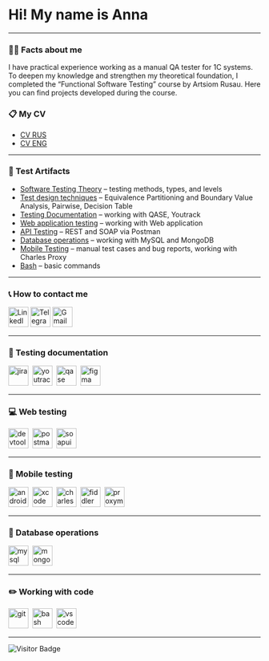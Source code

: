 # Hi! My name is Anna

---

### 👨‍💻 Facts about me

I have practical experience working as a manual QA tester for 1C systems. 
To deepen my knowledge and strengthen my theoretical foundation, I completed the “Functional Software Testing” course by Artsiom Rusau.
Here you can find projects developed during the course.

### 📋 My CV
<div>
<ul>
  <li><a href="https://drive.google.com/file/d/14Jng-SEcVaaV1GiuZP94U_kCj2lew3JR/view?usp=drive_link">CV RUS</a></li>
  <li><a href="https://drive.google.com/file/d/1WO6sAAYcklaLXHZ5QbSvfKAgoYmOVT0o/view?usp=drive_link">CV ENG</a></li>
  </ul>
</div>

<!--
- 📫 Contact Information: [![LinkedIn Badge](https://img.shields.io/badge/-@annazudilova-blue?style=flat&logo=LinkedIn&logoColor=white)](https://www.linkedin.com/in/anna-zudilova-6a2424373/) [![Gmail Badge](https://img.shields.io/badge/-Gmail-red?style=flat&logo=Gmail&logoColor=white)](mailto:annazudilova11@gmail.com)
-->
---

### 🧩 Test Artifacts

<div>
<ul>
  <li><a href="https://github.com/AnnaZudilova/theory">Software Testing Theory</a> – testing methods, types, and levels </li>
  <li><a href="https://github.com/AnnaZudilova/design">Test design techniques</a> – Equivalence Partitioning and Boundary Value Analysis, Pairwise, Decision Table </li>
  <li><a href="https://github.com/AnnaZudilova/docs">Testing Documentation</a> – working with QASE, Youtrack </li>
  <li><a href="https://github.com/AnnaZudilova/web">Web application testing</a> – working with Web application </li>
  <li><a href="https://github.com/AnnaZudilova/api">API Testing</a> – REST and SOAP via Postman</li>
  <li><a href="https://github.com/AnnaZudilova/database">Database operations</a> – working with MySQL and MongoDB</li>
  <li><a href="https://github.com/AnnaZudilova/mobile">Mobile Testing</a> – manual test cases and bug reports, working with Charles Proxy</li>
  <li><a href="https://github.com/AnnaZudilova/git_bash">Bash</a> – basic commands</li>
</ul>
</div>

--- 

 ### 📞 How to contact me

  <div id="badges">
    <a href="https://www.linkedin.com/in/anna-zudilova-6a2424373/"><img src="https://img.icons8.com/?size=512&id=13930&format=png" width="40" height="40" alt="LinkedIn"/></a>
    <a href="https://t.me/zudilovalova"><img src="https://img.icons8.com/?size=512&id=63306&format=png" width="40" height="40" alt="Telegram"/></a>
    <a href="annazudilova11@gmail.com"><img src="https://img.icons8.com/?size=512&id=P7UIlhbpWzZm&format=png" width="40" height="40" alt="Gmail"/></a>
  </div>

---

### 📁 Testing documentation

<div>
  <img src="https://cdn.jsdelivr.net/gh/devicons/devicon/icons/jira/jira-original.svg" title="jira" alt="jira" width="40" height="40"/>&nbsp
  <img src="https://upload.wikimedia.org/wikipedia/commons/thumb/8/8d/YouTrack_Icon.svg/1024px-YouTrack_Icon.svg.png?20200803082248" title="youtrack" alt="youtrack" width="40" height="40"/>&nbsp
  <!--
  <img src="https://codahosted.io/packs/21236/unversioned/assets/LOGO/ba1091c59bab89cd2fd0f289622731fe16113d7b00905abe64759c313a4b73b76c1b0426076ed76cb74752234c734131df46992d5b8b48fc13e264240e4f7119f736cfeb64df36ded54b5cbf6198b9cadedf18dd0cac5c7dbcd16e6336c29363cd1292ba" title="testrail" alt="tetstrail" width="40" height="40"/>&nbsp
  <img src="https://docs.testit.software/images/testit_logo_icon.png" title="test-it" alt="test-it" width="40" height="40"/>&nbsp
  -->
  <img src="https://luna1.co/eb0187.png" title="qase" alt="qase" width="40" height="40"/>&nbsp
  <img src="https://cdn.jsdelivr.net/gh/devicons/devicon/icons/figma/figma-original.svg" title="figma" alt="figma" width="40" height="40"/>&nbsp
</div>

---

### 💻 Web testing

<div>
  <img src="https://d33wubrfki0l68.cloudfront.net/38b5c953a4667366685d55db55d057c86db1fc54/a0fdc/static/acae6b24d940347661ca901ea07f47c1/chrome-dev-logo-icon.png" title="devtools" alt="devtools" width="40" height="40"/>&nbsp
  <img src="https://camo.githubusercontent.com/66653fb9b350122ece0a9db72f67c75ec0316efe11126b7c7e46296ce64e2561/68747470733a2f2f7777772e7376677265706f2e636f6d2f73686f772f3335343230322f706f73746d616e2d69636f6e2e737667" title="postman" alt="postman" width="40" height="40"/>&nbsp
  <img src="https://static0.smartbear.co/smartbearbrand/media/images/home/soapui-icon.svg" title="soapui" alt="soapui" width="40" height="40"/>&nbsp
</div>

---

### 📱 Mobile testing

<div>
  <img src="https://cdn.jsdelivr.net/gh/devicons/devicon/icons/androidstudio/androidstudio-original.svg" title="android-studio" alt="android-studio" width="40" height="40"/>&nbsp
  <img src="https://cdn.jsdelivr.net/gh/devicons/devicon/icons/xcode/xcode-original.svg" title="xcode" alt="xcode" width="40" height="40"/>&nbsp
  <img src="https://cdn.icon-icons.com/icons2/3053/PNG/512/charles_proxy_macos_bigsur_icon_190302.png" title="charles-proxy" alt="charles-proxy" width="40" height="40"/>&nbsp
  <img src="https://camo.githubusercontent.com/4c76cc41657552d1ec1d662f230ea45ad2b5da15e73466702f16ae433e87bb3f/68747470733a2f2f7777772e6d6567616c656563686572732e636f6d2f73746f726167652f466964646c65722d457665727977686572652d49636f6e2e706e67" title="fiddler" alt="fiddler" width="40" height="40"/>&nbsp
  <img src="https://pbs.twimg.com/profile_images/1589614420766126080/slAIVDtr_400x400.jpg" title="proxyman" alt="proxyman" width="40" height="40"/>&nbsp
</div>


---

### 💽 Database operations

<div>
  <img src="https://cdn.jsdelivr.net/gh/devicons/devicon/icons/mysql/mysql-original.svg" title="mysql" alt="mysql" width="40" height="40"/>&nbsp
  <img src="https://cdn.jsdelivr.net/gh/devicons/devicon/icons/mongodb/mongodb-original.svg" title="mongodb" alt="mongodb" width="40" height="40"/>&nbsp
</div>

---

### ✏️ Working with code

<div>
  <img src="https://cdn.jsdelivr.net/gh/devicons/devicon/icons/git/git-original.svg" title="git" alt="git" width="40" height="40"/>&nbsp
  <img src="https://upload.wikimedia.org/wikipedia/commons/thumb/4/4b/Bash_Logo_Colored.svg/1024px-Bash_Logo_Colored.svg.png?20180723054350" title="bash" alt="bash" width="40" height="40"/>&nbsp
  <img src="https://cdn.jsdelivr.net/gh/devicons/devicon/icons/vscode/vscode-original.svg" title="vscode" alt="vscode" width="40" height="40"/>&nbsp
  
</div>

---

![Visitor Badge](https://visitor-badge.laobi.icu/badge?page_id=annazudilova)
